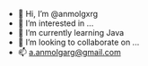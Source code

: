 - 👋 Hi, I’m @anmolgxrg
- 👀 I’m interested in ...
- 🌱 I’m currently learning Java
- 💞️ I’m looking to collaborate on ...
- 📫 a.anmolgarg@gmail.com 

<!---
anmolgxrg/anmolgxrg is a ✨ special ✨ repository because its `README.md` (this file) appears on your GitHub profile.
You can click the Preview link to take a look at your changes.
--->
